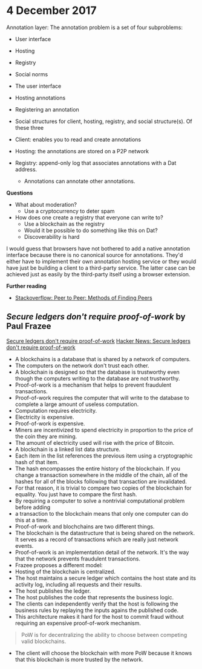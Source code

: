 # 4 December 2017

Annotation layer:
The annotation problem is a set of four subproblems: 
  - User interface
  - Hosting
  - Registry
  - Social norms
  - The user interface
  - Hosting annotations
  - Registering an annotation
  - Social structures for
client, hosting, registry,
and social structure(s).
Of these three

- Client: enables you to read and create annotations
- Hosting: the annotations are stored on a P2P network
- Registry: append-only log that associates annotations with a Dat address.
    - Annotations can annotate other annotations.

**Questions**

- What about moderation?
  - Use a cryptocurrency to deter spam
- How does one create a registry that everyone can write to?
  - Use a blockchain as the registry
  - Would it be possible to do something like this on Dat?
  - Discoverability is hard

I would guess that browsers have not bothered to add a native annotation interface
because there is no canonical source for annotations.
They'd either have to implement their own annotation hosting service or they 
would have just be building a client to a third-party service.
The latter case can be achieved just as easily by the third-party itself using a 
browser extension.

**Further reading**

- [Stackoverflow: Peer to Peer: Methods of Finding Peers](https://stackoverflow.com/questions/310607/peer-to-peer-methods-of-finding-peers)


## _Secure ledgers don't require proof-of-work_ by Paul Frazee

[Secure ledgers don't require proof-of-work](http://pfrazee.github.io/blog/secure-ledgers-dont-require-proof-of-work)
[Hacker News: Secure ledgers don't require proof-of-work](https://news.ycombinator.com/item?id=15644545)

- A blockchains is a database that is shared by a network of computers.
- The computers on the network don't trust each other.
- A blockchain is designed so that the database is trustworthy even though the
  computers writing to the database are not trustworthy.
- Proof-of-work is a mechanism that helps to prevent fraudulent transactions.
- Proof-of-work requires the computer that will write to the database to complete a 
  large amount of useless computation.
- Computation requires electricity.
- Electricity is expensive.
- Proof-of-work is expensive.
- Miners are incentivized to spend electricity in proportion to the price of the
  coin they are mining.
- The amount of electricity used will rise with the price of Bitcoin.
- A blockchain is a linked list data structure.
- Each item in the list references the previous item using a cryptographic hash
  of that item.
- The hash encompasses the entire history of the blockchain. If you change a transaction
  somewhere in the middle of the chain, all of the hashes for all of the blocks
  following that transaction are invalidated.
- For that reason, it is trivial to compare two copies of the blockchain for equality.
  You just have to compare the first hash.
- By requiring a computer to solve a nontrivial computational problem before adding
- a transaction to the blockchain means that only one computer can do this at a time.
- Proof-of-work and blochchains are two different things.
- The blockchain is the datastructure that is being shared on the network. It
  serves as a record of transactions which are really just network events.
- Proof-of-work is an implementation detail of the network. It's the way that
  the network prevents fraudulent transactions.
- Frazee proposes a different model:
- Hosting of the blockchain is centralized.
- The host maintains a secure ledger which contains the host state and its activity
  log, including all requests and their results.
- The host publishes the ledger.
- The host publishes the code that represents the business logic.
- The clients can independently verify that the host is following the business
  rules by replaying the inputs agains the published code.
- This architecture makes it hard for the host to commit fraud without requiring
  an expensive proof-of-work mechanism.

> PoW is for decentralizing the ability to choose between competing valid blockchains.

- The client will choose the blockchain with more PoW because it knows that this
  blockchain is more trusted by the network.
